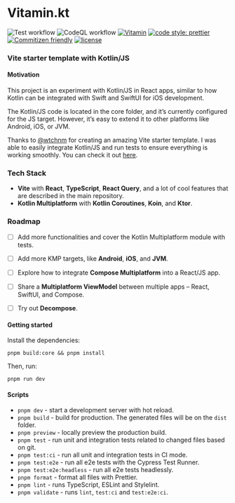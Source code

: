 # Vitamin.kt

![Test workflow](https://github.com/FelipeKoga/Vitamin.kt/actions/workflows/test.yml/badge.svg) ![CodeQL workflow](https://github.com/FelipeKoga/Vitamin.kt/actions/workflows/codeql-analysis.yml/badge.svg) [![Vitamin](https://img.shields.io/endpoint?url=https://dashboard.cypress.io/badge/simple/etow1b&style=flat&logo=cypress)](https://dashboard.cypress.io/projects/etow1b/runs) [![code style: prettier](https://img.shields.io/badge/code_style-prettier-ff69b4.svg)](https://github.com/prettier/prettier) [![Commitizen friendly](https://img.shields.io/badge/commitizen-friendly-brightgreen.svg)](http://commitizen.github.io/cz-cli/) [![license](https://img.shields.io/badge/license-MIT-green.svg)](https://github.com/FelipeKoga/Vitamin.kt/blob/main/LICENSE)

### Vite starter template with Kotlin/JS

#### Motivation

This project is an experiment with Kotlin/JS in React apps, similar to how Kotlin can be integrated with Swift and SwiftUI for iOS development.

The Kotlin/JS code is located in the core folder, and it’s currently configured for the JS target. However, it’s easy to extend it to other platforms like Android, iOS, or JVM.

Thanks to [@wtchnm](https://github.com/wtchnm) for creating an amazing Vite starter template. I was able to easily integrate Kotlin/JS and run tests to ensure everything is working smoothly. You can check it out [here](https://github.com/wtchnm/Vitamin).

### Tech Stack

- **Vite** with **React**, **TypeScript**, **React Query**, and a lot of cool features that are described in the main repository.
- **Kotlin Multiplatform** with **Kotlin Coroutines**, **Koin**, and **Ktor**.

### Roadmap

- [ ] Add more functionalities and cover the Kotlin Multiplatform module with tests.
- [ ] Add more KMP targets, like **Android**, **iOS**, and **JVM**.
- [ ] Explore how to integrate **Compose Multiplatform** into a React/JS app.
- [ ] Share a **Multiplatform ViewModel** between multiple apps – React, SwiftUI, and Compose.
- [ ] Try out **Decompose**.


#### Getting started

Install the dependencies:

```
pnpm build:core && pnpm install
```

Then, run:

```
pnpm run dev
```

#### Scripts

- `pnpm dev` - start a development server with hot reload.
- `pnpm build` - build for production. The generated files will be on the `dist` folder.
- `pnpm preview` - locally preview the production build.
- `pnpm test` - run unit and integration tests related to changed files based on git.
- `pnpm test:ci` - run all unit and integration tests in CI mode.
- `pnpm test:e2e` - run all e2e tests with the Cypress Test Runner.
- `pnpm test:e2e:headless` - run all e2e tests headlessly.
- `pnpm format` - format all files with Prettier.
- `pnpm lint` - runs TypeScript, ESLint and Stylelint.
- `pnpm validate` - runs `lint`, `test:ci` and `test:e2e:ci`.
